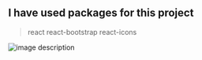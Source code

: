 ## I have used packages for this project

> react
> react-bootstrap
> react-icons

![image description](https://i.ibb.co/yQRgdcm/roomCard.png)
